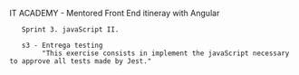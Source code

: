 IT ACADEMY - Mentored Front End itineray with Angular

       Sprint 3. javaScript II.

       s3 - Entrega testing
            "This exercise consists in implement the javaScript necessary to approve all tests made by Jest."
